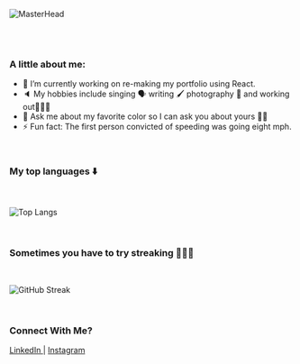 ![MasterHead](https://i.imgur.com/gjIFn2T.png)

<br/>
<br/>

<!-- **jinyangb/jinyangb** is a ✨ _special_ ✨ repository because its `README.md` (this file) appears on your GitHub profile. -->

### A little about me:

- 🔭 I’m currently working on re-making my portfolio using React.
- 🔈 My hobbies include singing 🗣 writing 🖌 photography 📸 and working out🏋🏻‍♀️
- 💬 Ask me about my favorite color so I can ask you about yours 🙌🏼
- ⚡ Fun fact: The first person convicted of speeding was going eight mph.

<br/>

### My top languages ⬇️

<br/>

![Top Langs](https://github-readme-stats.vercel.app/api/top-langs/?username=jinyangb&layout=compact)

<br/>

### Sometimes you have to try streaking 🏃🏻‍♂️
<br/>

![GitHub Streak](https://github-readme-streak-stats.herokuapp.com/?user=jinyangb)

<br/>

### Connect With Me?

<p align="left">
<a href="https://www.linkedin.com/in/jinyangb/" target="blank">LinkedIn </a> | 
<a href="https://www.instagram.com/jy.foto/" target="blank">Instagram </a>
</p>
</p>
<br/>

